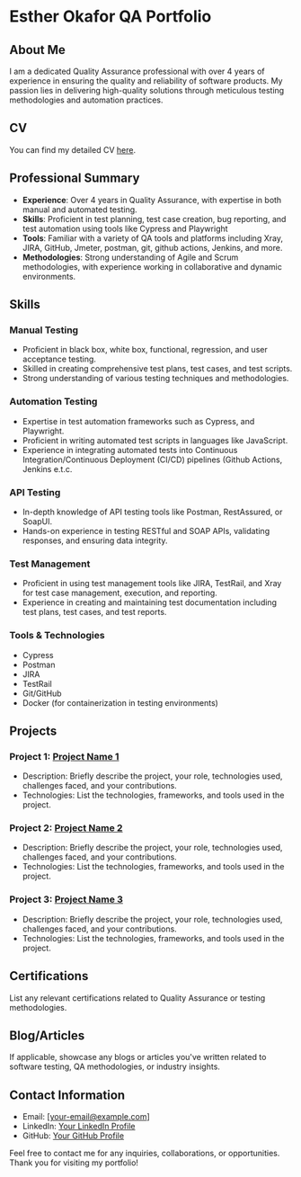 
# Esther Okafor QA Portfolio

## About Me

I am a dedicated Quality Assurance professional with over 4 years of experience in ensuring the quality and reliability of software products. My passion lies in delivering high-quality solutions through meticulous testing methodologies and automation practices.

## CV

You can find my detailed CV [here](link-to-your-cv).

## Professional Summary

- **Experience**: Over 4 years in Quality Assurance, with expertise in both manual and automated testing.
- **Skills**: Proficient in test planning, test case creation, bug reporting, and test automation using tools like Cypress and Playwright 
- **Tools**: Familiar with a variety of QA tools and platforms including Xray, JIRA, GitHub, Jmeter, postman, git, github actions, Jenkins, and more.
- **Methodologies**: Strong understanding of Agile and Scrum methodologies, with experience working in collaborative and dynamic environments.

## Skills

### Manual Testing
- Proficient in black box, white box, functional, regression, and user acceptance testing.
- Skilled in creating comprehensive test plans, test cases, and test scripts.
- Strong understanding of various testing techniques and methodologies.

### Automation Testing
- Expertise in test automation frameworks such as  Cypress, and Playwright.
- Proficient in writing automated test scripts in languages like JavaScript.
- Experience in integrating automated tests into Continuous Integration/Continuous Deployment (CI/CD) pipelines (Github Actions, Jenkins e.t.c.

### API Testing
- In-depth knowledge of API testing tools like Postman, RestAssured, or SoapUI.
- Hands-on experience in testing RESTful and SOAP APIs, validating responses, and ensuring data integrity.

### Test Management
- Proficient in using test management tools like JIRA, TestRail, and Xray for test case management, execution, and reporting.
- Experience in creating and maintaining test documentation including test plans, test cases, and test reports.

### Tools & Technologies
- Cypress
- Postman
- JIRA
- TestRail
- Git/GitHub
- Docker (for containerization in testing environments)

## Projects

### Project 1: [Project Name 1](link-to-project-1)
- Description: Briefly describe the project, your role, technologies used, challenges faced, and your contributions.
- Technologies: List the technologies, frameworks, and tools used in the project.

### Project 2: [Project Name 2](link-to-project-2)
- Description: Briefly describe the project, your role, technologies used, challenges faced, and your contributions.
- Technologies: List the technologies, frameworks, and tools used in the project.

### Project 3: [Project Name 3](link-to-project-3)
- Description: Briefly describe the project, your role, technologies used, challenges faced, and your contributions.
- Technologies: List the technologies, frameworks, and tools used in the project.

## Certifications

List any relevant certifications related to Quality Assurance or testing methodologies.

## Blog/Articles

If applicable, showcase any blogs or articles you've written related to software testing, QA methodologies, or industry insights.

## Contact Information

- Email: [your-email@example.com]
- LinkedIn: [Your LinkedIn Profile](link-to-linkedin-profile)
- GitHub: [Your GitHub Profile](link-to-github-profile)

Feel free to contact me for any inquiries, collaborations, or opportunities. Thank you for visiting my portfolio!
